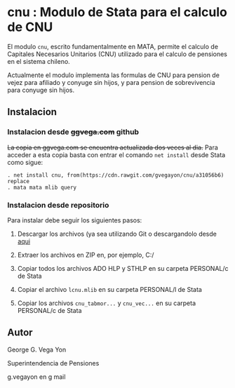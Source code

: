 # cnu : Modulo de Stata para el calculo de CNU

El modulo `cnu`, escrito fundamentalmente en MATA, permite el calculo de Capitales
Necesarios Unitarios (CNU) utilizado para el calculo de pensiones en el sistema
chileno.

Actualmente el modulo implementa las formulas de CNU para pension de vejez para
afiliado y conyuge sin hijos, y para pension de sobrevivencia para conyuge sin
hijos.

## Instalacion

### Instalacion desde ~~ggvega.com~~ github

~~La copia en ggvega.com se encuentra actualizada dos veces al dia.~~ Para acceder
a esta copia basta con entrar el comando `net install` desde Stata como sigue:

```
. net install cnu, from(https://cdn.rawgit.com/gvegayon/cnu/a31056b6) replace
. mata mata mlib query
```

### Instalacion desde repositorio

Para instalar debe seguir los siguientes pasos:
1. Descargar los archivos (ya sea utilizando Git o descargandolo desde
[aqui](https://github.com/gvegayon/cnu/archive/master.zip)

2. Extraer los archivos en ZIP en, por ejemplo, C:/

3. Copiar todos los archivos ADO HLP y STHLP en su carpeta PERSONAL/c de Stata

4. Copiar el archivo `lcnu.mlib` en su carpeta PERSONAL/l de Stata

5. Copiar los archivos `cnu_tabmor...` y `cnu_vec...` en su carpeta PERSONAL/c de Stata

## Autor

George G. Vega Yon

Superintendencia de Pensiones

g.vegayon en g mail




